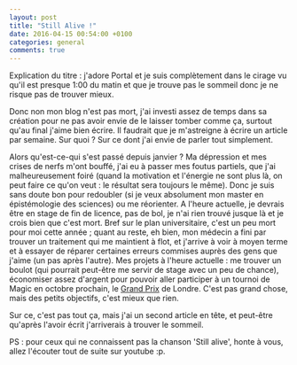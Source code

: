 ```yaml
---
layout: post
title: "Still Alive !"
date: 2016-04-15 00:54:00 +0100
categories: general
comments: true
---
```

Explication du titre : j'adore Portal et je suis complètement dans le cirage vu qu'il est presque 1:00 du matin et que je trouve pas le sommeil donc je ne risque pas de trouver mieux.

Donc non mon blog n'est pas mort, j'ai investi assez de temps dans sa création pour ne pas avoir envie de le laisser tomber comme ça, surtout qu'au final j'aime bien écrire. Il faudrait que je m'astreigne à écrire un article par semaine. Sur quoi ? Sur ce dont j'ai envie de parler tout simplement.

Alors qu'est-ce-qui s'est passé depuis janvier ? Ma dépression et mes crises de nerfs m'ont bouffé, j'ai eu à passer mes foutus partiels, que j'ai malheureusement foiré (quand la motivation et l'énergie ne sont  plus là, on peut faire ce qu'on veut : le résultat sera toujours le même). Donc je suis sans doute bon pour redoubler (si je veux absolument mon master en épistémologie des sciences) ou me réorienter. A l'heure actuelle, je devrais être en stage de fin de licence, pas de bol, je n'ai rien trouvé jusque là et je crois bien que c'est mort. Bref sur le plan universitaire, c'est un peu mort pour moi cette année ; quant au reste, eh bien, mon médecin a fini par trouver un traitement qui me maintient à flot, et j'arrive à voir à moyen terme et à essayer de réparer certaines erreurs commises auprès des gens que j'aime (un pas après l'autre). Mes projets à l'heure actuelle : me trouver un boulot (qui pourrait peut-être me servir de stage avec un peu de chance), économiser assez d'argent pour pouvoir aller participer à un tournoi de Magic en octobre prochain, le [Grand Prix](http://mtgsalvation.gamepedia.com/Grand_Prix) de Londre. C'est pas grand chose, mais des petits objectifs, c'est mieux que rien.

Sur ce, c'est pas tout ça, mais j'ai un second article en tête, et peut-être qu'après l'avoir écrit j'arriverais à trouver le sommeil.

PS : pour ceux qui ne connaissent pas la chanson 'Still alive', honte à vous, allez l'écouter tout de suite sur youtube :p.
